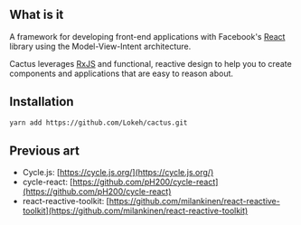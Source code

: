 ## What is it

A framework for developing front-end applications with Facebook's
[React](https://facebook.github.io/react/) library using the Model-View-Intent architecture.

Cactus leverages [RxJS](https://github.com/ReactiveX/rxjs) and functional, reactive design
to help you to create components and applications that are easy to reason about.

## Installation

```bash
yarn add https://github.com/Lokeh/cactus.git
```

## Previous art

- Cycle.js: [https://cycle.js.org/](https://cycle.js.org/)
- cycle-react: [https://github.com/pH200/cycle-react](https://github.com/pH200/cycle-react)
- react-reactive-toolkit: [https://github.com/milankinen/react-reactive-toolkit](https://github.com/milankinen/react-reactive-toolkit)
